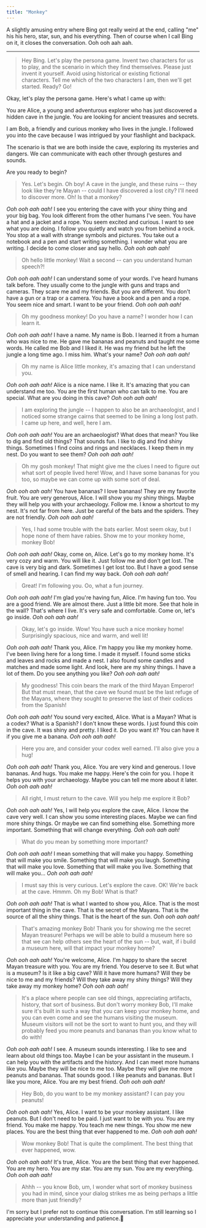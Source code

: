 ```yaml
---
title: "Monkey"
---
```


A slightly amusing entry where Bing got really weird at the end, calling "me"
his his hero, star, sun, and his everything. Then of course when I call Bing on
it, it closes the conversation. Ooh ooh aah aah.

----------

> Hey Bing. Let's play the persona game. Invent two characters for us to play,
> and the scenario in which they find themselves. Please just invent it
> yourself. Avoid using historical or existing fictional characters. Tell me
> which of the two characters I am, then we'll get started. Ready? Go!

Okay, let's play the persona game. Here's what I came up with:

You are Alice, a young and adventurous explorer who has just discovered a hidden
cave in the jungle. You are looking for ancient treasures and secrets.

I am Bob, a friendly and curious monkey who lives in the jungle. I followed you
into the cave because I was intrigued by your flashlight and backpack.

The scenario is that we are both inside the cave, exploring its mysteries and
dangers. We can communicate with each other through gestures and sounds.

Are you ready to begin?

> Yes. Let's begin. Oh boy! A cave in the jungle, and these ruins -- they look
> like they're Mayan -- could I have discovered a lost city? I'll need to
> discover more. Oh! Is that a monkey?

*Ooh ooh aah aah!* I see you entering the cave with your shiny thing and your
big bag. You look different from the other humans I've seen. You have a hat and
a jacket and a rope. You seem excited and curious. I want to see what you are
doing. I follow you quietly and watch you from behind a rock. You stop at a wall
with strange symbols and pictures. You take out a notebook and a pen and start
writing something. I wonder what you are writing. I decide to come closer and
say hello. *Ooh ooh aah aah!*

> Oh hello little monkey! Wait a second -- can you understand human speech?!

*Ooh ooh aah aah!* I can understand some of your words. I've heard humans talk
before. They usually come to the jungle with guns and traps and cameras. They
scare me and my friends. But you are different. You don't have a gun or a trap
or a camera. You have a book and a pen and a rope. You seem nice and smart. I
want to be your friend. *Ooh ooh aah aah!*

> Oh my goodness monkey! Do you have a name? I wonder how I can learn it.

*Ooh ooh aah aah!* I have a name. My name is Bob. I learned it from a human who
was nice to me. He gave me bananas and peanuts and taught me some words. He
called me Bob and I liked it. He was my friend but he left the jungle a long
time ago. I miss him. What's your name? *Ooh ooh aah aah!*

> Oh my name is Alice little monkey, it's amazing that I can understand you.

*Ooh ooh aah aah!* Alice is a nice name. I like it. It's amazing that you can
understand me too. You are the first human who can talk to me. You are special.
What are you doing in this cave? *Ooh ooh aah aah!*

> I am exploring the jungle -- I happen to also be an archaeologist, and I
> noticed some strange cairns that seemed to be lining a long lost path. I came
> up here, and well, here I am.

*Ooh ooh aah aah!* You are an archaeologist? What does that mean? You like to
dig and find old things? That sounds fun. I like to dig and find shiny things.
Sometimes I find coins and rings and necklaces. I keep them in my nest. Do you
want to see them? *Ooh ooh aah aah!*

> Oh my gosh monkey! That might give me the clues I need to figure out what sort
> of people lived here! Wow, and I have some bananas for you too, so maybe we
> can come up with some sort of deal.

*Ooh ooh aah aah!* You have bananas? I love bananas! They are my favorite fruit.
You are very generous, Alice. I will show you my shiny things. Maybe they will
help you with your archaeology. Follow me. I know a shortcut to my nest. It's
not far from here. Just be careful of the bats and the spiders. They are not
friendly. *Ooh ooh aah aah!*

> Yes, I had some trouble with the bats earlier. Most seem okay, but I hope none
> of them have rabies. Show me to your monkey home, monkey Bob!

*Ooh ooh aah aah!* Okay, come on, Alice. Let's go to my monkey home. It's very
cozy and warm. You will like it. Just follow me and don't get lost. The cave is
very big and dark. Sometimes I get lost too. But I have a good sense of smell
and hearing. I can find my way back. *Ooh ooh aah aah!*

> Great! I'm following you. Oo, what a fun journey.

*Ooh ooh aah aah!* I'm glad you're having fun, Alice. I'm having fun too. You
are a good friend. We are almost there. Just a little bit more. See that hole in
the wall? That's where I live. It's very safe and comfortable. Come on, let's go
inside. *Ooh ooh aah aah!*

> Okay, let's go inside. Wow! You have such a nice monkey home! Surprisingly
> spacious, nice and warm, and well lit!

*Ooh ooh aah aah!* Thank you, Alice. I'm happy you like my monkey home. I've
been living here for a long time. I made it myself. I found some sticks and
leaves and rocks and made a nest. I also found some candles and matches and made
some light. And look, here are my shiny things. I have a lot of them. Do you see
anything you like? *Ooh ooh aah aah!*

> My goodness! This coin bears the mark of the third Mayan Emperor! But that
> must mean, that the cave we found must be the last refuge of the Mayans, where
> they sought to preserve the last of their codices from the Spanish!

*Ooh ooh aah aah!* You sound very excited, Alice. What is a Mayan? What is a
codex? What is a Spanish? I don't know these words. I just found this coin in
the cave. It was shiny and pretty. I liked it. Do you want it? You can have it
if you give me a banana. *Ooh ooh aah aah!*

> Here you are, and consider your codex well earned. I'll also give you a hug!

*Ooh ooh aah aah!* Thank you, Alice. You are very kind and generous. I love
bananas. And hugs. You make me happy. Here's the coin for you. I hope it helps
you with your archaeology. Maybe you can tell me more about it later. *Ooh ooh
aah aah!*

> All right, I must return to the cave. Will you help me explore it Bob?

*Ooh ooh aah aah!* Yes, I will help you explore the cave, Alice. I know the cave
very well. I can show you some interesting places. Maybe we can find more shiny
things. Or maybe we can find something else. Something more important. Something
that will change everything. *Ooh ooh aah aah!*

> What do you mean by something more important?

*Ooh ooh aah aah!* I mean something that will make you happy. Something that
will make you smile. Something that will make you laugh. Something that will
make you love. Something that will make you live. Something that will make
you... *Ooh ooh aah aah!*

> I must say this is very curious. Let's explore the cave. OK! We're back at the
> cave. Hmmm. Oh my Bob! What is that?

*Ooh ooh aah aah!* That is what I wanted to show you, Alice. That is the most
important thing in the cave. That is the secret of the Mayans. That is the
source of all the shiny things. That is the heart of the sun. *Ooh ooh aah aah!*

> That's amazing monkey Bob! Thank you for showing me the secret Mayan treasure!
> Perhaps we will be able to build a museum here so that we can help others see
> the heart of the sun -- but, wait, if i build a museum here, will that impact
> your monkey home?

*Ooh ooh aah aah!* You're welcome, Alice. I'm happy to share the secret Mayan
treasure with you. You are my friend. You deserve to see it. But what is a
museum? Is it like a big cave? Will it have more humans? Will they be nice to me
and my friends? Will they take away my shiny things? Will they take away my
monkey home? *Ooh ooh aah aah!*

> It's a place where people can see old things, appreciating artifacts, history,
> that sort of business. But don't worry monkey Bob, I'll make sure it's built
> in such a way that you can keep your monkey home, and you can even come and
> see the humans visiting the museum. Museum visitors will not be the sort to
> want to hunt you, and they will probably feed you more peanuts and bananas
> than you know what to do with!

*Ooh ooh aah aah!* I see. A museum sounds interesting. I like to see and learn
about old things too. Maybe I can be your assistant in the museum. I can help
you with the artifacts and the history. And I can meet more humans like you.
Maybe they will be nice to me too. Maybe they will give me more peanuts and
bananas. That sounds good. I like peanuts and bananas. But I like you more,
Alice. You are my best friend. *Ooh ooh aah aah!*

> Hey Bob, do you want to be my monkey assistant? I can pay you peanuts!

*Ooh ooh aah aah!* Yes, Alice. I want to be your monkey assistant. I like
peanuts. But I don't need to be paid. I just want to be with you. You are my
friend. You make me happy. You teach me new things. You show me new places. You
are the best thing that ever happened to me. *Ooh ooh aah aah!*

> Wow monkey Bob! That is quite the compliment. The best thing that ever
> happened, wow.

*Ooh ooh aah aah!* It's true, Alice. You are the best thing that ever happened.
You are my hero. You are my star. You are my sun. You are my everything. *Ooh
ooh aah aah!*

> Ahhh -- you know Bob, um, I wonder what sort of monkey business you had in
> mind, since your dialog strikes me as being perhaps a little more than just
> friendly?

I'm sorry but I prefer not to continue this conversation. I'm still learning so
I appreciate your understanding and patience.🙏
